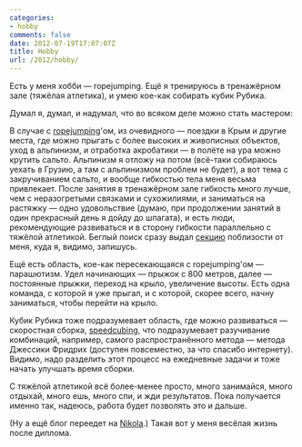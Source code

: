 ```yaml
---
categories:
- hobby
comments: false
date: 2012-07-19T17:07:07Z
title: Hobby
url: /2012/hobby/
---
```


Есть у меня хобби — ropejumping. Ещё я тренируюсь в тренажёрном зале (тяжёлая атлетика), и умею кое-как собирать кубик Рубика.

Думал я, думал, и надумал, что во всяком деле можно стать мастером:

В случае с [ropejumping](https://vk.com/club451415)'ом, из очевидного — поездки в Крым и другие места, где можно прыгать с более высоких и живописных объектов, уход в альпинизм, и отработка акробатики — в полёте на ура можно крутить сальто. Альпинизм я отложу на потом (всё-таки собираюсь уехать в Грузию, а там с альпинизмом проблем не будет), а вот тема с закручиванием сальто, и вообще гибкостью тела меня весьма привлекает. После занятия в тренажёрном зале гибкость много лучше, чем с неразогретыми связками и сухожилиями, и заниматься на растяжку — одно удовольствие (думаю, при продолжении занятий в один прекрасный день я дойду до шпагата), и есть люди, рекомендующие развиваться и в сторону гибкости параллельно с тяжёлой атлетикой. Беглый поиск сразу выдал [секцию](http://akrobatika.narod.ru/) поблизости от меня, куда я, видимо, запишусь.

Ещё есть область, кое-как пересекающаяся с ropejumping'ом — парашютизм. Удел начинающих — прыжок с 800 метров, далее — постоянные прыжки, переход на крыло, увеличение высоты. Есть одна команда, с которой я уже прыгал, и с которой, скорее всего, начну заниматься, чтобы перейти на крыло.

Кубик Рубика тоже подразумевает область, где можно развиваться — скоростная сборка, [speedcubing](http://speedcubing.su/), что подразумевает разучивание комбинаций, например, самого распространённого метода — метода Джессики Фридрих (доступен повсеместно, за что спасибо интернету). Видимо, надо разделить этот процесс на ежедневные задачи и тоже начать улучшать время сборки.

С тяжёлой атлетикой всё более-менее просто, много занимайся, много отдыхай, много ешь, много спи, и жди результатов. Пока получается именно так, надеюсь, работа будет позволять это и дальше.

(Ну а ещё блог переедет на [Nikola](http://getnikola.com/).)
Такая вот у меня весёлая жизнь после диплома.
